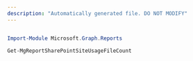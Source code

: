 ```yaml
---
description: "Automatically generated file. DO NOT MODIFY"
---
```


```powershell

Import-Module Microsoft.Graph.Reports

Get-MgReportSharePointSiteUsageFileCount

```
